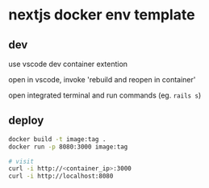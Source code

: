 # nextjs docker env template

## dev

use vscode dev container extention

open in vscode, invoke 'rebuild and reopen in container'

open integrated terminal and run commands (eg. `rails s`)

## deploy

```sh
docker build -t image:tag .
docker run -p 8080:3000 image:tag

# visit
curl -i http://<container_ip>:3000
curl -i http://localhost:8080
```
